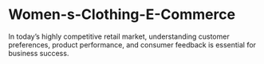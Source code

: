 # Women-s-Clothing-E-Commerce
In today’s highly competitive retail market, understanding customer preferences, product performance, and consumer feedback is essential for business success.
